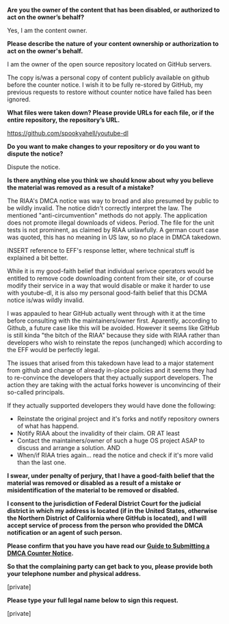 **Are you the owner of the content that has been disabled, or authorized to act on the owner’s behalf?**

Yes, I am the content owner.

**Please describe the nature of your content ownership or authorization to act on the owner's behalf.**

I am the owner of the open source repository located on GitHub servers.

The copy is/was a personal copy of content publicly available on github before the counter notice.
I wish it to be fully re-stored by GitHub, my previous requests to restore without counter notice have failed has been ignored.

**What files were taken down? Please provide URLs for each file, or if the entire repository, the repository’s URL.**

https://github.com/spookyahell/youtube-dl

**Do you want to make changes to your repository or do you want to dispute the notice?**

Dispute the notice.

**Is there anything else you think we should know about why you believe the material was removed as a result of a mistake?**

The RIAA's DMCA notice was way to broad and also presumed by public to be wildly invalid.
The notice didn't correctly interpret the law.
The mentioned "anti-circumvention" methods do not apply.
The application does not promote illegal downloads of videos. Period.
The file for the unit tests is not prominent, as claimed by RIAA unlawfully.
A german court case was quoted, this has no meaning in US law, so no place in DMCA takedown.

INSERT reference to EFF's response letter, where technical stuff is explained a bit better.

While it is my good-faith belief that individual serivce operators would be entitled to remove code downloading content from their site, or of course modify their service in a way that would disable or make it harder to use with youtube-dl, it is also my personal good-faith belief that this DCMA notice is/was wildly invalid.

I was appauled to hear GitHub actually went through with it at the time before consulting with the maintainers/owner first.
Aparently, according to Github, a future case like this will be avoided.
However it seems like GitHub is still kinda "the bitch of the RIAA" because they side with RIAA rather than developers who wish to reinstate the repos (unchanged) which according to the EFF would be perfectly legal.

The issues that arised from this takedown have lead to a major statement from github and change of already in-place policies and it seems they had to re-convince the developers that they actually support developers. The action they are taking with the actual forks however is unconvincing of their so-called principals.

If they actually supported developers they would have done the following:
- Reinstate the original project and it's forks and notify repository owners of what has happend.
- Notify RIAA about the invalidity of their claim.
OR AT least
- Contact the maintainers/owner of such a huge OS project ASAP to discuss and arrange a solution.
AND
- When/if RIAA tries again... read the notice and check if it's more valid than the last one.

**I swear, under penalty of perjury, that I have a good-faith belief that the material was removed or disabled as a result of a mistake or misidentification of the material to be removed or disabled.**

**I consent to the jurisdiction of Federal District Court for the judicial district in which my address is located (if in the United States, otherwise the Northern District of California where GitHub is located), and I will accept service of process from the person who provided the DMCA notification or an agent of such person.**

**Please confirm that you have you have read our <a href="https://docs.github.com/articles/guide-to-submitting-a-dmca-counter-notice">Guide to Submitting a DMCA Counter Notice</a>.**

**So that the complaining party can get back to you, please provide both your telephone number and physical address.**

[private]  

**Please type your full legal name below to sign this request.**

[private]
